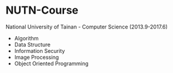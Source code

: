 NUTN-Course
===

National University of Tainan - Computer Science (2013.9-2017.6) 
- Algorithm
- Data Structure
- Information Security
- Image Processing
- Object Oriented Programming

